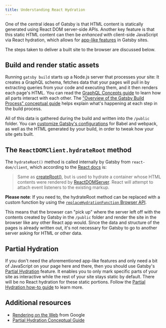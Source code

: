 ```yaml
---
title: Understanding React Hydration
---
```


One of the central ideas of Gatsby is that HTML content is statically generated using React DOM server-side APIs. Another key feature is that this static HTML content can then be _enhanced_ with client-side JavaScript via React hydration, which allows for [app-like features](/docs/how-to/routing/client-only-routes-and-user-authentication/) in Gatsby sites.

The steps taken to deliver a built site to the browser are discussed below.

## Build and render static assets

Running `gatsby build` starts up a Node.js server that processes your site: It creates a GraphQL schema, fetches data that your pages will pull in by extracting queries from your code and executing them, and it then renders each page's HTML. You can read the [GraphQL Concepts guide](/docs/conceptual/graphql-concepts/) to learn how all parts interact with each other. The ["Overview of the Gatsby Build Process" conceptual guide](/docs/conceptual/overview-of-the-gatsby-build-process/) helps explain what's happening at each step in the build process.

All of this data is gathered during the build and written into the `/public` folder. You can [customize Gatsby's configurations](/docs/how-to/local-development/javascript-tooling/) for Babel and webpack, as well as the HTML generated by your build, in order to tweak how your site gets built.

## The `ReactDOMClient.hydrateRoot` method

The `hydrateRoot()` method is called internally by Gatsby from `react-dom/client`, which according to the [React docs](https://reactjs.org/docs/react-dom-client.html#hydrateroot) is:

> Same as [createRoot()](https://reactjs.org/docs/react-dom-client.html#createroot), but is used to hydrate a container whose HTML contents were rendered by [ReactDOMServer](https://reactjs.org/docs/react-dom-server.html). React will attempt to attach event listeners to the existing markup.

**Please note**: If you need to, the hydrateRoot method can be replaced with a custom function by using the [`replaceHydrationFunction` Browser API](/docs/reference/config-files/gatsby-browser/#replaceHydrateFunction).

This means that the browser can "pick up" where the server left off with the contents created by Gatsby in the `/public` folder and render the site in the browser like any other React app would. Since the data and structure of the pages is already written out, it's not necessary for Gatsby to go to another server asking for HTML or other data.

## Partial Hydration

If you don't need the aforementioned app-like features and only need a bit of JavaScript on your page here and there, then you should use Gatsby's [Partial Hydration](/docs/conceptual/partial-hydration) feature. It enables you to only mark specific parts of your site as interactive while the rest of your site stays static by default. There will be no React hydration for these static portions. Follow the [Partial Hydration how-to guide](/docs/how-to/performance/partial-hydration) to learn more.

## Additional resources

- [Rendering on the Web](https://web.dev/rendering-on-the-web/) from Google
- [Partial Hydration Conceptual Guide](/docs/conceptual/partial-hydration)
